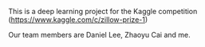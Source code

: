 This is a deep learning project for the Kaggle competition (https://www.kaggle.com/c/zillow-prize-1)

Our team members are Daniel Lee, Zhaoyu Cai and me.

